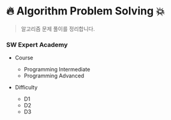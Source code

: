 # :fire: Algorithm Problem Solving :boom:

>  알고리즘 문제 풀이를 정리합니다.



### SW Expert Academy

- Course 
  - Programming Intermediate
  - Programming Advanced

- Difficulty
  - D1
  - D2
  - D3



